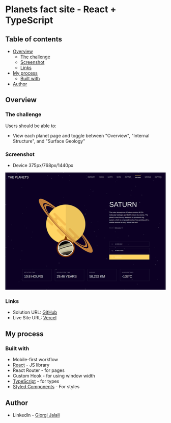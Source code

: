 # Planets fact site - React + TypeScript

## Table of contents

- [Overview](#overview)
  - [The challenge](#the-challenge)
  - [Screenshot](#screenshot)
  - [Links](#links)
- [My process](#my-process)
  - [Built with](#built-with)
- [Author](#author)

## Overview

### The challenge

Users should be able to:

- View each planet page and toggle between "Overview", "Internal Structure", and "Surface Geology"

### Screenshot

- Device 375px/768px/1440px

![](./planet-fact-site.jpeg)

### Links

- Solution URL: [GitHub](https://github.com/Giorgi-Jalali/planets-fact-site-react-ts)
- Live Site URL: [Vercel](https://planets-fact-site-snowy.vercel.app/)

## My process

### Built with

- Mobile-first workflow
- [React](https://reactjs.org/) - JS library
- React Router - for pages
- Custom Hook - for using window width
- [TypeScript](https://www.typescriptlang.org/) - for types
- [Styled Components](https://styled-components.com/) - For styles

## Author

- LinkedIn - [Giorgi Jalali](https://www.linkedin.com/in/giorgi-jalali-0336b8225/)
